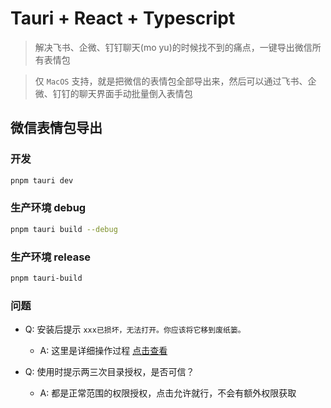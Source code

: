 # Tauri + React + Typescript
> 解决飞书、企微、钉钉聊天(mo yu)的时候找不到的痛点，一键导出微信所有表情包

>仅 `MacOS` 支持，就是把微信的表情包全部导出来，然后可以通过飞书、企微、钉钉的聊天界面手动批量倒入表情包

## 微信表情包导出

### 开发
```bash
pnpm tauri dev
```

### 生产环境 debug
```bash
pnpm tauri build --debug
```

### 生产环境 release
```bash
pnpm tauri-build
```

### 问题
- Q: 安装后提示 `xxx已损坏，无法打开。你应该将它移到废纸篓。`
  - A: 这里是详细操作过程 [点击查看](https://zhuanlan.zhihu.com/p/135948430)

- Q: 使用时提示两三次目录授权，是否可信？
  - A: 都是正常范围的权限授权，点击允许就行，不会有额外权限获取